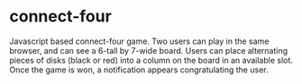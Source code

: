 # connect-four
Javascript based connect-four game. Two users can play in the same browser, and can see a 6-tall by 7-wide board. Users can place alternating pieces of disks (black or red) into a column on the board in an available slot. Once the game is won, a notification appears congratulating the user.
